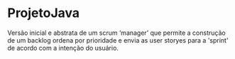 # ProjetoJava 
Versão inicial e abstrata de um scrum ‘manager’ que permite a construção 
de um backlog ordena por prioridade e envia as user storyes para a 'sprint'
de acordo com a intenção do usuário.